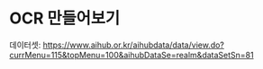 # OCR 만들어보기
데이터셋: https://www.aihub.or.kr/aihubdata/data/view.do?currMenu=115&topMenu=100&aihubDataSe=realm&dataSetSn=81
